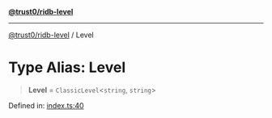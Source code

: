 [**@trust0/ridb-level**](../README.md)

***

[@trust0/ridb-level](../README.md) / Level

# Type Alias: Level

> **Level** = `ClassicLevel`\<`string`, `string`\>

Defined in: [index.ts:40](https://github.com/trust0-project/RIDB/blob/7186e3c53446e30ba6bd6372c643e48c6837c634/packages/ridb-level/src/index.ts#L40)
